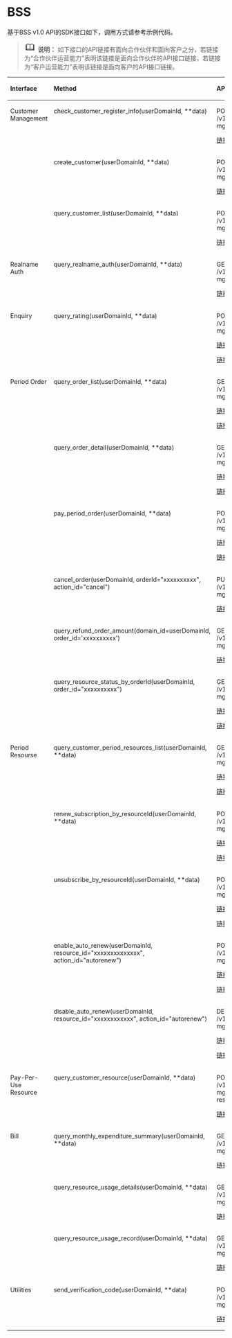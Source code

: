 # BSS<a name="sdk_12_0025"></a>

基于BSS v1.0 API的SDK接口如下，调用方式请参考示例代码。

>![](public_sys-resources/icon-note.gif) **说明：** 
>如下接口的API链接有面向合作伙伴和面向客户之分，若链接为“合作伙伴运营能力”表明该链接是面向合作伙伴的API接口链接，若链接为“客户运营能力”表明该链接是面向客户的API接口链接。

<a name="table115681513182717"></a>
<table><thead align="left"><tr id="row2834191311272"><th class="cellrowborder" valign="top" width="26.987301269873008%" id="mcps1.1.4.1.1"><p id="p128341813112716"><a name="p128341813112716"></a><a name="p128341813112716"></a>Interface</p>
</th>
<th class="cellrowborder" valign="top" width="36.44635536446355%" id="mcps1.1.4.1.2"><p id="p7834101372716"><a name="p7834101372716"></a><a name="p7834101372716"></a>Method</p>
</th>
<th class="cellrowborder" valign="top" width="36.566343365663435%" id="mcps1.1.4.1.3"><p id="p4834201317271"><a name="p4834201317271"></a><a name="p4834201317271"></a>API</p>
</th>
</tr>
</thead>
<tbody><tr id="row14834113192716"><td class="cellrowborder" rowspan="3" valign="top" width="26.987301269873008%" headers="mcps1.1.4.1.1 "><p id="p7834113172719"><a name="p7834113172719"></a><a name="p7834113172719"></a>Customer Management</p>
</td>
<td class="cellrowborder" valign="top" width="36.44635536446355%" headers="mcps1.1.4.1.2 "><p id="p3834113122714"><a name="p3834113122714"></a><a name="p3834113122714"></a>check_customer_register_info(userDomainId, **data)</p>
</td>
<td class="cellrowborder" valign="top" width="36.566343365663435%" headers="mcps1.1.4.1.3 "><p id="p15834131317271"><a name="p15834131317271"></a><a name="p15834131317271"></a>POST /v1.0/{partner_id}/partner/customer-mgr/check-user</p>
<p id="p188347133274"><a name="p188347133274"></a><a name="p188347133274"></a><a href="https://support.huaweicloud.com/api-bpconsole/zh-cn_topic_0083753561.html" target="_blank" rel="noopener noreferrer">链接（合作伙伴运营能力）</a></p>
</td>
</tr>
<tr id="row8834161315276"><td class="cellrowborder" valign="top" headers="mcps1.1.4.1.1 "><p id="p2834161352718"><a name="p2834161352718"></a><a name="p2834161352718"></a>create_customer(userDomainId, **data)</p>
</td>
<td class="cellrowborder" valign="top" headers="mcps1.1.4.1.2 "><p id="p283421317279"><a name="p283421317279"></a><a name="p283421317279"></a>POST /v1.0/{partner_id}/partner/customer-mgr/customer</p>
<p id="p10834191322718"><a name="p10834191322718"></a><a name="p10834191322718"></a><a href="https://support.huaweicloud.com/api-bpconsole/zh-cn_topic_0080030911.html" target="_blank" rel="noopener noreferrer">链接（合作伙伴运营能力）</a></p>
</td>
</tr>
<tr id="row138341613192715"><td class="cellrowborder" valign="top" headers="mcps1.1.4.1.1 "><p id="p68341113192714"><a name="p68341113192714"></a><a name="p68341113192714"></a>query_customer_list(userDomainId, **data)</p>
<p id="p1834313182715"><a name="p1834313182715"></a><a name="p1834313182715"></a></p>
</td>
<td class="cellrowborder" valign="top" headers="mcps1.1.4.1.2 "><p id="p183411138273"><a name="p183411138273"></a><a name="p183411138273"></a>POST /v1.0/{partner_id}/partner/customer-mgr/query</p>
<p id="p1783441302717"><a name="p1783441302717"></a><a name="p1783441302717"></a><a href="https://support.huaweicloud.com/api-bpconsole/zh-cn_topic_0077254158.html" target="_blank" rel="noopener noreferrer">链接（合作伙伴运营能力）</a></p>
</td>
</tr>
<tr id="row4835181318278"><td class="cellrowborder" valign="top" width="26.987301269873008%" headers="mcps1.1.4.1.1 "><p id="p183431312274"><a name="p183431312274"></a><a name="p183431312274"></a>Realname Auth</p>
</td>
<td class="cellrowborder" valign="top" width="36.44635536446355%" headers="mcps1.1.4.1.2 "><p id="p15835413182713"><a name="p15835413182713"></a><a name="p15835413182713"></a>query_realname_auth(userDomainId, **data)</p>
</td>
<td class="cellrowborder" valign="top" width="36.566343365663435%" headers="mcps1.1.4.1.3 "><p id="p0835161302715"><a name="p0835161302715"></a><a name="p0835161302715"></a>GET /v1.0/{partner_id}/partner/customer-mgr/realname-auth/result</p>
<p id="p12835513202719"><a name="p12835513202719"></a><a name="p12835513202719"></a><a href="https://support.huaweicloud.com/api-bpconsole/mc_00007.html" target="_blank" rel="noopener noreferrer">链接（合作伙伴运营能力）</a></p>
</td>
</tr>
<tr id="row198359134276"><td class="cellrowborder" valign="top" width="26.987301269873008%" headers="mcps1.1.4.1.1 "><p id="p128350135275"><a name="p128350135275"></a><a name="p128350135275"></a>Enquiry</p>
</td>
<td class="cellrowborder" valign="top" width="36.44635536446355%" headers="mcps1.1.4.1.2 "><p id="p188351513202711"><a name="p188351513202711"></a><a name="p188351513202711"></a>query_rating(userDomainId, **data)</p>
</td>
<td class="cellrowborder" valign="top" width="36.566343365663435%" headers="mcps1.1.4.1.3 "><p id="p19835913192716"><a name="p19835913192716"></a><a name="p19835913192716"></a>POST /v1.0/{domain_id}/customer/product-mgr/query-rating</p>
<p id="p17835913102710"><a name="p17835913102710"></a><a name="p17835913102710"></a><a href="https://support.huaweicloud.com/api-bpconsole/zh-cn_topic_0078731101.html" target="_blank" rel="noopener noreferrer">链接（合作伙伴运营能力）</a></p>
<p id="p4835013162719"><a name="p4835013162719"></a><a name="p4835013162719"></a><a href="https://support.huaweicloud.com/api-oce/zh-cn_topic_0078731101.html" target="_blank" rel="noopener noreferrer">链接（客户运营能力）</a></p>
</td>
</tr>
<tr id="row10835513122714"><td class="cellrowborder" rowspan="6" valign="top" width="26.987301269873008%" headers="mcps1.1.4.1.1 "><p id="p68358130270"><a name="p68358130270"></a><a name="p68358130270"></a>Period Order</p>
</td>
<td class="cellrowborder" valign="top" width="36.44635536446355%" headers="mcps1.1.4.1.2 "><p id="p38352130278"><a name="p38352130278"></a><a name="p38352130278"></a>query_order_list(userDomainId, **data)</p>
</td>
<td class="cellrowborder" valign="top" width="36.566343365663435%" headers="mcps1.1.4.1.3 "><p id="p1183531314276"><a name="p1183531314276"></a><a name="p1183531314276"></a>GET /v1.0/{domain_id}/common/order-mgr/orders/detail</p>
<p id="p58351313122712"><a name="p58351313122712"></a><a name="p58351313122712"></a><a href="https://support.huaweicloud.com/api-bpconsole/zh-cn_topic_0083740673.html" target="_blank" rel="noopener noreferrer">链接（合作伙伴运营能力）</a></p>
<p id="p28351513142712"><a name="p28351513142712"></a><a name="p28351513142712"></a><a href="https://support.huaweicloud.com/api-oce/zh-cn_topic_0083740673.html" target="_blank" rel="noopener noreferrer">链接（客户运营能力）</a></p>
</td>
</tr>
<tr id="row9835101352720"><td class="cellrowborder" valign="top" headers="mcps1.1.4.1.1 "><p id="p158351413162712"><a name="p158351413162712"></a><a name="p158351413162712"></a>query_order_detail(userDomainId, **data)</p>
</td>
<td class="cellrowborder" valign="top" headers="mcps1.1.4.1.2 "><p id="p208351713132715"><a name="p208351713132715"></a><a name="p208351713132715"></a>GET /v1.0/{domain_id}/common/order-mgr/orders/{order_id}</p>
<p id="p1983521392717"><a name="p1983521392717"></a><a name="p1983521392717"></a><a href="https://support.huaweicloud.com/api-bpconsole/zh-cn_topic_0075746564.html" target="_blank" rel="noopener noreferrer">链接（合作伙伴运营能力）</a></p>
<p id="p1983515136279"><a name="p1983515136279"></a><a name="p1983515136279"></a><a href="https://support.huaweicloud.com/api-oce/zh-cn_topic_0075746564.html" target="_blank" rel="noopener noreferrer">链接（客户运营能力）</a></p>
</td>
</tr>
<tr id="row1783517139271"><td class="cellrowborder" valign="top" headers="mcps1.1.4.1.1 "><p id="p188351413112719"><a name="p188351413112719"></a><a name="p188351413112719"></a>pay_period_order(userDomainId, **data)</p>
</td>
<td class="cellrowborder" valign="top" headers="mcps1.1.4.1.2 "><p id="p783551392715"><a name="p783551392715"></a><a name="p783551392715"></a>POST /v1.0/{domain_id}/customer/order-mgr/order/pay</p>
<p id="p18835191318275"><a name="p18835191318275"></a><a name="p18835191318275"></a><a href="https://support.huaweicloud.com/api-bpconsole/zh-cn_topic_0075746561.html" target="_blank" rel="noopener noreferrer">链接（合作伙伴运营能力）</a></p>
<p id="p1883521362710"><a name="p1883521362710"></a><a name="p1883521362710"></a><a href="https://support.huaweicloud.com/api-oce/zh-cn_topic_0075746561.html" target="_blank" rel="noopener noreferrer">链接（客户运营能力）</a></p>
</td>
</tr>
<tr id="row108361113162714"><td class="cellrowborder" valign="top" headers="mcps1.1.4.1.1 "><p id="p683621315278"><a name="p683621315278"></a><a name="p683621315278"></a>cancel_order(userDomainId, orderId="xxxxxxxxxx", action_id="cancel")</p>
</td>
<td class="cellrowborder" valign="top" headers="mcps1.1.4.1.2 "><p id="p3836171311275"><a name="p3836171311275"></a><a name="p3836171311275"></a>PUT /v1.0/{domain_id}/customer/order-mgr/orders/actions</p>
<p id="p118361213142710"><a name="p118361213142710"></a><a name="p118361213142710"></a><a href="https://support.huaweicloud.com/api-bpconsole/zh-cn_topic_0079992470.html" target="_blank" rel="noopener noreferrer">链接（合作伙伴运营能力）</a></p>
</td>
</tr>
<tr id="row1783631312717"><td class="cellrowborder" valign="top" headers="mcps1.1.4.1.1 "><p id="p1183621311273"><a name="p1183621311273"></a><a name="p1183621311273"></a>query_refund_order_amount(domain_id=userDomainId, order_id='xxxxxxxxxx')</p>
</td>
<td class="cellrowborder" valign="top" headers="mcps1.1.4.1.2 "><p id="p6836141313272"><a name="p6836141313272"></a><a name="p6836141313272"></a>GET /v1.0/{domain_id}/common/order-mgr/orders/refund-order</p>
<p id="p68366131274"><a name="p68366131274"></a><a name="p68366131274"></a><a href="https://support.huaweicloud.com/api-bpconsole/zh-cn_topic_0112435250.html" target="_blank" rel="noopener noreferrer">链接（合作伙伴运营能力）</a></p>
</td>
</tr>
<tr id="row383615134271"><td class="cellrowborder" valign="top" headers="mcps1.1.4.1.1 "><p id="p7836141322717"><a name="p7836141322717"></a><a name="p7836141322717"></a>query_resource_status_by_orderId(userDomainId, order_id="xxxxxxxxxx")</p>
</td>
<td class="cellrowborder" valign="top" headers="mcps1.1.4.1.2 "><p id="p178365132277"><a name="p178365132277"></a><a name="p178365132277"></a>GET /v1.0/{domain_id}/common/order-mgr/orders-resource/{order_id}</p>
<p id="p1783620131277"><a name="p1783620131277"></a><a name="p1783620131277"></a><a href="https://support.huaweicloud.com/api-bpconsole/api_order_00001.html" target="_blank" rel="noopener noreferrer">链接（合作伙伴运营能力）</a></p>
<p id="p1836111313272"><a name="p1836111313272"></a><a name="p1836111313272"></a><a href="https://support.huaweicloud.com/api-oce/api_order_00001.html" target="_blank" rel="noopener noreferrer">链接（客户运营能力）</a></p>
</td>
</tr>
<tr id="row9836171372720"><td class="cellrowborder" rowspan="5" valign="top" width="26.987301269873008%" headers="mcps1.1.4.1.1 "><p id="p158366139272"><a name="p158366139272"></a><a name="p158366139272"></a>Period Resourse</p>
</td>
<td class="cellrowborder" valign="top" width="36.44635536446355%" headers="mcps1.1.4.1.2 "><p id="p1083620131270"><a name="p1083620131270"></a><a name="p1083620131270"></a>query_customer_period_resources_list(userDomainId, **data)</p>
</td>
<td class="cellrowborder" valign="top" width="36.566343365663435%" headers="mcps1.1.4.1.3 "><p id="p08362131277"><a name="p08362131277"></a><a name="p08362131277"></a>GET /v1.0/{domain_id}/common/order-mgr/resources/detail</p>
<p id="p4836613122712"><a name="p4836613122712"></a><a name="p4836613122712"></a><a href="https://support.huaweicloud.com/api-bpconsole/zh-cn_topic_0084961226.html" target="_blank" rel="noopener noreferrer">链接（合作伙伴运营能力）</a></p>
<p id="p78365131278"><a name="p78365131278"></a><a name="p78365131278"></a><a href="https://support.huaweicloud.com/api-oce/zh-cn_topic_0084961226.html" target="_blank" rel="noopener noreferrer">链接（客户运营能力）</a></p>
</td>
</tr>
<tr id="row98361213102712"><td class="cellrowborder" valign="top" headers="mcps1.1.4.1.1 "><p id="p383691332713"><a name="p383691332713"></a><a name="p383691332713"></a>renew_subscription_by_resourceId(userDomainId, **data)</p>
</td>
<td class="cellrowborder" valign="top" headers="mcps1.1.4.1.2 "><p id="p483661319279"><a name="p483661319279"></a><a name="p483661319279"></a>POST /v1.0/{domain_id}/common/order-mgr/resources/renew</p>
<p id="p1183618136271"><a name="p1183618136271"></a><a name="p1183618136271"></a><a href="https://support.huaweicloud.com/api-bpconsole/zh-cn_topic_0082522029.html" target="_blank" rel="noopener noreferrer">链接（合作伙伴运营能力）</a></p>
<p id="p2836101312279"><a name="p2836101312279"></a><a name="p2836101312279"></a><a href="https://support.huaweicloud.com/api-oce/zh-cn_topic_0082522029.html" target="_blank" rel="noopener noreferrer">链接（客户运营能力）</a></p>
</td>
</tr>
<tr id="row08361213162714"><td class="cellrowborder" valign="top" headers="mcps1.1.4.1.1 "><p id="p18836181372714"><a name="p18836181372714"></a><a name="p18836181372714"></a>unsubscribe_by_resourceId(userDomainId, **data)</p>
</td>
<td class="cellrowborder" valign="top" headers="mcps1.1.4.1.2 "><p id="p1583617139272"><a name="p1583617139272"></a><a name="p1583617139272"></a>POST /v1.0/{domain_id}/common/order-mgr/resources/delete</p>
<p id="p1283691312714"><a name="p1283691312714"></a><a name="p1283691312714"></a><a href="https://support.huaweicloud.com/api-bpconsole/zh-cn_topic_0082522030.html" target="_blank" rel="noopener noreferrer">链接（合作伙伴运营能力）</a></p>
<p id="p1483621392717"><a name="p1483621392717"></a><a name="p1483621392717"></a><a href="https://support.huaweicloud.com/api-oce/zh-cn_topic_0082522030.html" target="_blank" rel="noopener noreferrer">链接（客户运营能力）</a></p>
</td>
</tr>
<tr id="row13837181332711"><td class="cellrowborder" valign="top" headers="mcps1.1.4.1.1 "><p id="p148375133277"><a name="p148375133277"></a><a name="p148375133277"></a>enable_auto_renew(userDomainId, resource_id="xxxxxxxxxxxxxx", action_id="autorenew")</p>
</td>
<td class="cellrowborder" valign="top" headers="mcps1.1.4.1.2 "><p id="p9837191310275"><a name="p9837191310275"></a><a name="p9837191310275"></a>POST /v1.0/{domain_id}/common/order-mgr/resources/{resource_id}/actions</p>
<p id="p98371138274"><a name="p98371138274"></a><a name="p98371138274"></a><a href="https://support.huaweicloud.com/api-bpconsole/api_order_00002.html" target="_blank" rel="noopener noreferrer">链接（合作伙伴运营能力）</a></p>
<p id="p683715138271"><a name="p683715138271"></a><a name="p683715138271"></a><a href="https://support.huaweicloud.com/api-oce/api_order_00002.html" target="_blank" rel="noopener noreferrer">链接（客户运营能力）</a></p>
</td>
</tr>
<tr id="row1183781312276"><td class="cellrowborder" valign="top" headers="mcps1.1.4.1.1 "><p id="p0837413122715"><a name="p0837413122715"></a><a name="p0837413122715"></a>disable_auto_renew(userDomainId, resource_id="xxxxxxxxxxxx", action_id="autorenew")</p>
</td>
<td class="cellrowborder" valign="top" headers="mcps1.1.4.1.2 "><p id="p13837213142712"><a name="p13837213142712"></a><a name="p13837213142712"></a>DELETE /v1.0/{domain_id}/common/order-mgr/resources/{resource_id}/actions</p>
<p id="p18371713142718"><a name="p18371713142718"></a><a name="p18371713142718"></a><a href="https://support.huaweicloud.com/api-bpconsole/api_order_00003.html" target="_blank" rel="noopener noreferrer">链接（合作伙伴运营能力）</a></p>
<p id="p583761382715"><a name="p583761382715"></a><a name="p583761382715"></a><a href="https://support.huaweicloud.com/api-oce/api_order_00003.html" target="_blank" rel="noopener noreferrer">链接（客户运营能力）</a></p>
</td>
</tr>
<tr id="row7837121372716"><td class="cellrowborder" valign="top" width="26.987301269873008%" headers="mcps1.1.4.1.1 "><p id="p38373138271"><a name="p38373138271"></a><a name="p38373138271"></a>Pay-Per-Use Resource</p>
</td>
<td class="cellrowborder" valign="top" width="36.44635536446355%" headers="mcps1.1.4.1.2 "><p id="p883751312277"><a name="p883751312277"></a><a name="p883751312277"></a>query_customer_resource(userDomainId, **data)</p>
</td>
<td class="cellrowborder" valign="top" width="36.566343365663435%" headers="mcps1.1.4.1.3 "><p id="p168377131272"><a name="p168377131272"></a><a name="p168377131272"></a>POST /v1.0/{partner_id}/partner/customer-mgr/customer-resource/query-resources</p>
<p id="p38373139277"><a name="p38373139277"></a><a name="p38373139277"></a><a href="https://support.huaweicloud.com/api-bpconsole/zh-cn_topic_0079744790.html" target="_blank" rel="noopener noreferrer">链接（合作伙伴运营能力）</a></p>
</td>
</tr>
<tr id="row1383701312716"><td class="cellrowborder" rowspan="3" valign="top" width="26.987301269873008%" headers="mcps1.1.4.1.1 "><p id="p15837313202718"><a name="p15837313202718"></a><a name="p15837313202718"></a>Bill</p>
</td>
<td class="cellrowborder" valign="top" width="36.44635536446355%" headers="mcps1.1.4.1.2 "><p id="p1683771319276"><a name="p1683771319276"></a><a name="p1683771319276"></a>query_monthly_expenditure_summary(userDomainId, **data)</p>
</td>
<td class="cellrowborder" valign="top" width="36.566343365663435%" headers="mcps1.1.4.1.3 "><p id="p0837113152713"><a name="p0837113152713"></a><a name="p0837113152713"></a>GET /v1.0/{domain_id}/customer/account-mgr/bill/monthly-sum</p>
<p id="p118371613142714"><a name="p118371613142714"></a><a name="p118371613142714"></a><a href="https://support.huaweicloud.com/api-oce/zh-cn_topic_0109708205.html" target="_blank" rel="noopener noreferrer">链接（客户运营能力）</a></p>
</td>
</tr>
<tr id="row1583781312272"><td class="cellrowborder" valign="top" headers="mcps1.1.4.1.1 "><p id="p68371513112713"><a name="p68371513112713"></a><a name="p68371513112713"></a>query_resource_usage_details(userDomainId, **data)</p>
</td>
<td class="cellrowborder" valign="top" headers="mcps1.1.4.1.2 "><p id="p1837213162714"><a name="p1837213162714"></a><a name="p1837213162714"></a>GET /v1.0/{domain_id}/customer/account-mgr/bill/res-records</p>
<p id="p17837191382716"><a name="p17837191382716"></a><a name="p17837191382716"></a><a href="https://support.huaweicloud.com/api-oce/mbc_00005.html" target="_blank" rel="noopener noreferrer">链接（客户运营能力）</a></p>
</td>
</tr>
<tr id="row1483791342718"><td class="cellrowborder" valign="top" headers="mcps1.1.4.1.1 "><p id="p18371213192715"><a name="p18371213192715"></a><a name="p18371213192715"></a>query_resource_usage_record(userDomainId, **data)</p>
</td>
<td class="cellrowborder" valign="top" headers="mcps1.1.4.1.2 "><p id="p9837101320276"><a name="p9837101320276"></a><a name="p9837101320276"></a>GET /v1.0/{domain_id}/customer/account-mgr/bill/res-fee-records</p>
<p id="p188371413192712"><a name="p188371413192712"></a><a name="p188371413192712"></a><a href="https://support.huaweicloud.com/api-oce/mbc_00002.html" target="_blank" rel="noopener noreferrer">链接（客户运营能力）</a></p>
</td>
</tr>
<tr id="row15837131322716"><td class="cellrowborder" valign="top" width="26.987301269873008%" headers="mcps1.1.4.1.1 "><p id="p188371213152712"><a name="p188371213152712"></a><a name="p188371213152712"></a>Utilities</p>
</td>
<td class="cellrowborder" valign="top" width="36.44635536446355%" headers="mcps1.1.4.1.2 "><p id="p8837171310270"><a name="p8837171310270"></a><a name="p8837171310270"></a>send_verification_code(userDomainId, **data)</p>
</td>
<td class="cellrowborder" valign="top" width="36.566343365663435%" headers="mcps1.1.4.1.3 "><p id="p1783816139276"><a name="p1783816139276"></a><a name="p1783816139276"></a>POST /v1.0/{partner_id}/partner/common-mgr/verificationcode</p>
<p id="p188382138276"><a name="p188382138276"></a><a name="p188382138276"></a><a href="https://support.huaweicloud.com/api-bpconsole/zh-cn_topic_0118172609.html" target="_blank" rel="noopener noreferrer">链接（合作伙伴运营能力）</a></p>
</td>
</tr>
</tbody>
</table>


